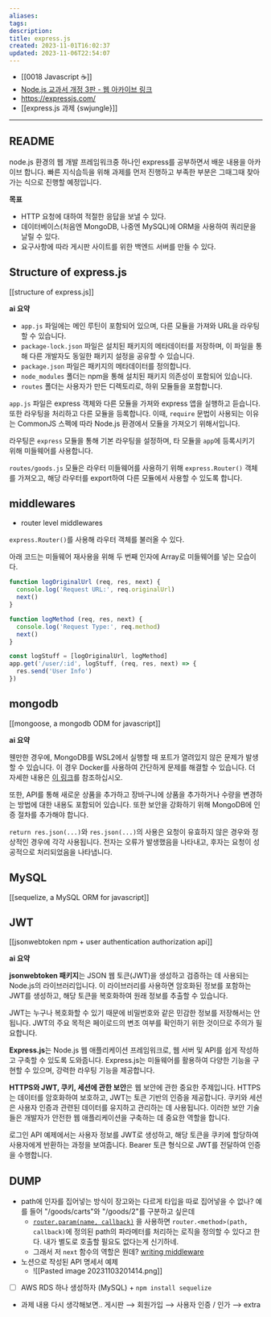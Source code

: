 ```yaml
---
aliases: 
tags: 
description:
title: express.js
created: 2023-11-01T16:02:37
updated: 2023-11-06T22:54:07
---
```

- [[0018 Javascript ☕️]]
- [Node.js 교과서 개정 3판 - 웹 아카이브 링크](https://thebook.io/080334/)
- <https://expressjs.com/>
- [[express.js 과제 {swjungle}]]
___

## README

node.js 환경의 웹 개발 프레임워크중 하나인 express를 공부하면서 배운 내용을 아카이브 합니다. 빠른 지식습득을 위해 과제를 먼저 진행하고 부족한 부분은 그때그때 찾아가는 식으로 진행할 예정입니다.

**목표**

- HTTP 요청에 대하여 적절한 응답을 보낼 수 있다.
- 데이터베이스(처음엔 MongoDB, 나중엔 MySQL)에 ORM을 사용하여 쿼리문을 날릴 수 있다.
- 요구사항에 따라 게시판 사이트를 위한 백엔드 서버를 만들 수 있다.

## Structure of express.js

[[structure of express.js]]

**ai 요약**

- `app.js` 파일에는 메인 루틴이 포함되어 있으며, 다른 모듈을 가져와 URL을 라우팅할 수 있습니다.
- `package-lock.json` 파일은 설치된 패키지의 메타데이터를 저장하며, 이 파일을 통해 다른 개발자도 동일한 패키지 설정을 공유할 수 있습니다.
- `package.json` 파일은 패키지의 메타데이터를 정의합니다.
- `node_modules` 폴더는 npm을 통해 설치된 패키지 의존성이 포함되어 있습니다.
- `routes` 폴더는 사용자가 만든 디렉토리로, 하위 모듈들을 포함합니다.

`app.js` 파일은 express 객체와 다른 모듈을 가져와 express 앱을 실행하고 듣습니다. 또한 라우팅을 처리하고 다른 모듈을 등록합니다. 이때, `require` 문법이 사용되는 이유는 CommonJS 스펙에 따라 Node.js 환경에서 모듈을 가져오기 위해서입니다.

라우팅은 `express` 모듈을 통해 기본 라우팅을 설정하며, 타 모듈을 `app`에 등록시키기 위해 미들웨어를 사용합니다.

`routes/goods.js` 모듈은 라우터 미들웨어를 사용하기 위해 `express.Router()` 객체를 가져오고, 해당 라우터를 export하여 다른 모듈에서 사용할 수 있도록 합니다.

## middlewares

- router level middlewares

`express.Router()`를 사용해 라우터 객체를 불러올 수 있다.

아래 코드는 미들웨어 재사용을 위해 두 번째 인자에 Array로 미들웨어를 넣는 모습이다.

```javascript
function logOriginalUrl (req, res, next) {
  console.log('Request URL:', req.originalUrl)
  next()
}

function logMethod (req, res, next) {
  console.log('Request Type:', req.method)
  next()
}

const logStuff = [logOriginalUrl, logMethod]
app.get('/user/:id', logStuff, (req, res, next) => {
  res.send('User Info')
})
```

## mongodb

[[mongoose, a mongodb ODM for javascript]]

**ai 요약**

웬만한 경우에, MongoDB를 WSL2에서 실행할 때 포트가 열려있지 않은 문제가 발생할 수 있습니다. 이 경우 Docker를 사용하여 간단하게 문제를 해결할 수 있습니다. 더 자세한 내용은 [이 링크](https://www.mongodb.com/docs/manual/tutorial/install-mongodb-community-with-docker/)를 참조하십시오.

또한, API를 통해 새로운 상품을 추가하고 장바구니에 상품을 추가하거나 수량을 변경하는 방법에 대한 내용도 포함되어 있습니다. 또한 보안을 강화하기 위해 MongoDB에 인증 절차를 추가해야 합니다.

`return res.json(...)`와 `res.json(...)`의 사용은 요청이 유효하지 않은 경우와 정상적인 경우에 각각 사용됩니다. 전자는 오류가 발생했음을 나타내고, 후자는 요청이 성공적으로 처리되었음을 나타냅니다.

## MySQL

[[sequelize, a MySQL ORM for javascript]]

## JWT

[[jsonwebtoken npm + user authentication authorization api]]

**ai 요약**

**jsonwebtoken 패키지**는 JSON 웹 토큰(JWT)을 생성하고 검증하는 데 사용되는 Node.js의 라이브러리입니다. 이 라이브러리를 사용하면 암호화된 정보를 포함하는 JWT를 생성하고, 해당 토큰을 복호화하여 원래 정보를 추출할 수 있습니다. 

JWT는 누구나 복호화할 수 있기 때문에 비밀번호와 같은 민감한 정보를 저장해서는 안 됩니다. JWT의 주요 목적은 페이로드의 변조 여부를 확인하기 위한 것이므로 주의가 필요합니다.

**Express.js**는 Node.js 웹 애플리케이션 프레임워크로, 웹 서버 및 API를 쉽게 작성하고 구축할 수 있도록 도와줍니다. Express.js는 미들웨어를 활용하여 다양한 기능을 구현할 수 있으며, 강력한 라우팅 기능을 제공합니다.

**HTTPS와 JWT, 쿠키, 세션에 관한 보안**은 웹 보안에 관한 중요한 주제입니다. HTTPS는 데이터를 암호화하여 보호하고, JWT는 토큰 기반의 인증을 제공합니다. 쿠키와 세션은 사용자 인증과 관련된 데이터를 유지하고 관리하는 데 사용됩니다. 이러한 보안 기술들은 개발자가 안전한 웹 애플리케이션을 구축하는 데 중요한 역할을 합니다. 

로그인 API 예제에서는 사용자 정보를 JWT로 생성하고, 해당 토큰을 쿠키에 할당하여 사용자에게 반환하는 과정을 보여줍니다. Bearer 토큰 형식으로 JWT를 전달하여 인증을 수행합니다. 

## DUMP

- path에 인자를 집어넣는 방식이 장고와는 다르게 타입을 따로 집어넣을 수 없나? 예를 들어 "/goods/carts"와 "/goods/2"를 구분하고 싶은데 
	- [`router.param(name, callback)`](https://expressjs.com/en/4x/api.html#router) 을 사용하면 `router.<method>(path, callback)`에 정의된 path의 파라메터를 처리하는 로직을 정의할 수 있다고 한다. 내가 별도로 호출할 필요도 없다는게 신기하네.
	- 그래서 저 `next` 함수의 역할은 뭔데? [writing middleware](https://expressjs.com/en/guide/writing-middleware.html#mw-fig)
- 노션으로 작성된 API 명세서 예제
	- ![[Pasted image 20231103201414.png]]
- [ ] AWS RDS 하나 생성하자 (MySQL) + `npm install sequelize`
- 과제 내용 다시 생각해보면.. 게시판 ⟶ 회원가입 ⟶ 사용자 인증 / 인가 ⟶ extra
